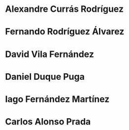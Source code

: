 # Alexandre Currás Rodríguez
# Fernando Rodríguez Álvarez
# David Vila Fernández
# Daniel Duque Puga
# Iago Fernández Martínez
# Carlos Alonso Prada